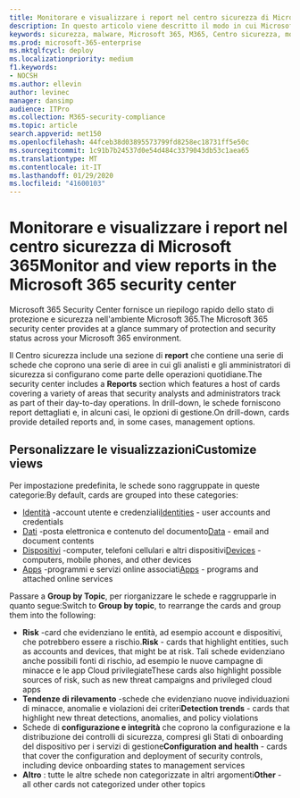 ```yaml
---
title: Monitorare e visualizzare i report nel centro sicurezza di Microsoft 365
description: In questo articolo viene descritto il modo in cui Microsoft 365 Security Center fornisce un riepilogo rapido dello stato di protezione e sicurezza.
keywords: sicurezza, malware, Microsoft 365, M365, Centro sicurezza, monitoraggio, report, stato
ms.prod: microsoft-365-enterprise
ms.mktglfcycl: deploy
ms.localizationpriority: medium
f1.keywords:
- NOCSH
ms.author: ellevin
author: levinec
manager: dansimp
audience: ITPro
ms.collection: M365-security-compliance
ms.topic: article
search.appverid: met150
ms.openlocfilehash: 44fceb38d03895573799fd8258ec18731ff5e50c
ms.sourcegitcommit: 1c91b7b24537d0e54d484c3379043db53c1aea65
ms.translationtype: MT
ms.contentlocale: it-IT
ms.lasthandoff: 01/29/2020
ms.locfileid: "41600103"
---
```

# <a name="monitor-and-view-reports-in-the-microsoft-365-security-center"></a><span data-ttu-id="c5cc4-104">Monitorare e visualizzare i report nel centro sicurezza di Microsoft 365</span><span class="sxs-lookup"><span data-stu-id="c5cc4-104">Monitor and view reports in the Microsoft 365 security center</span></span>

<span data-ttu-id="c5cc4-105">Microsoft 365 Security Center fornisce un riepilogo rapido dello stato di protezione e sicurezza nell'ambiente Microsoft 365.</span><span class="sxs-lookup"><span data-stu-id="c5cc4-105">The Microsoft 365 security center provides at a glance summary of protection and security status across your Microsoft 365 environment.</span></span>

<span data-ttu-id="c5cc4-106">Il Centro sicurezza include una sezione di **report** che contiene una serie di schede che coprono una serie di aree in cui gli analisti e gli amministratori di sicurezza si configurano come parte delle operazioni quotidiane.</span><span class="sxs-lookup"><span data-stu-id="c5cc4-106">The security center includes a **Reports** section which features a host of cards covering a variety of areas that security analysts and administrators track as part of their day-to-day operations.</span></span> <span data-ttu-id="c5cc4-107">In drill-down, le schede forniscono report dettagliati e, in alcuni casi, le opzioni di gestione.</span><span class="sxs-lookup"><span data-stu-id="c5cc4-107">On drill-down, cards provide detailed reports and, in some cases, management options.</span></span>

## <a name="customize-views"></a><span data-ttu-id="c5cc4-108">Personalizzare le visualizzazioni</span><span class="sxs-lookup"><span data-stu-id="c5cc4-108">Customize views</span></span>

<span data-ttu-id="c5cc4-109">Per impostazione predefinita, le schede sono raggruppate in queste categorie:</span><span class="sxs-lookup"><span data-stu-id="c5cc4-109">By default, cards are grouped into these categories:</span></span>
  
* <span data-ttu-id="c5cc4-110">[Identità](monitor-and-report-identities.md) -account utente e credenziali</span><span class="sxs-lookup"><span data-stu-id="c5cc4-110">[Identities](monitor-and-report-identities.md) - user accounts and credentials</span></span>
* <span data-ttu-id="c5cc4-111">[Dati](monitor-data.md) -posta elettronica e contenuto del documento</span><span class="sxs-lookup"><span data-stu-id="c5cc4-111">[Data](monitor-data.md) - email and document contents</span></span>
* <span data-ttu-id="c5cc4-112">[Dispositivi](monitor-devices.md) -computer, telefoni cellulari e altri dispositivi</span><span class="sxs-lookup"><span data-stu-id="c5cc4-112">[Devices](monitor-devices.md) - computers, mobile phones, and other devices</span></span>
* <span data-ttu-id="c5cc4-113">[Apps](monitor-apps.md) -programmi e servizi online associati</span><span class="sxs-lookup"><span data-stu-id="c5cc4-113">[Apps](monitor-apps.md) - programs and attached online services</span></span>

<span data-ttu-id="c5cc4-114">Passare a **Group by Topic**, per riorganizzare le schede e raggrupparle in quanto segue:</span><span class="sxs-lookup"><span data-stu-id="c5cc4-114">Switch to **Group by topic**, to rearrange the cards and group them into the following:</span></span>

* <span data-ttu-id="c5cc4-115">**Risk** -card che evidenziano le entità, ad esempio account e dispositivi, che potrebbero essere a rischio.</span><span class="sxs-lookup"><span data-stu-id="c5cc4-115">**Risk** - cards that highlight entities, such as accounts and devices, that might be at risk.</span></span> <span data-ttu-id="c5cc4-116">Tali schede evidenziano anche possibili fonti di rischio, ad esempio le nuove campagne di minacce e le app Cloud privilegiate</span><span class="sxs-lookup"><span data-stu-id="c5cc4-116">These cards also highlight possible sources of risk, such as new threat campaigns and privileged cloud apps</span></span>  
* <span data-ttu-id="c5cc4-117">**Tendenze di rilevamento** -schede che evidenziano nuove individuazioni di minacce, anomalie e violazioni dei criteri</span><span class="sxs-lookup"><span data-stu-id="c5cc4-117">**Detection trends** - cards that highlight new threat detections, anomalies, and policy violations</span></span>
* <span data-ttu-id="c5cc4-118">Schede di **configurazione e integrità** che coprono la configurazione e la distribuzione dei controlli di sicurezza, compresi gli Stati di onboarding del dispositivo per i servizi di gestione</span><span class="sxs-lookup"><span data-stu-id="c5cc4-118">**Configuration and health** - cards that cover the configuration and deployment of security controls, including device onboarding states to management services</span></span>
* <span data-ttu-id="c5cc4-119">**Altro** : tutte le altre schede non categorizzate in altri argomenti</span><span class="sxs-lookup"><span data-stu-id="c5cc4-119">**Other** - all other cards not categorized under other topics</span></span>